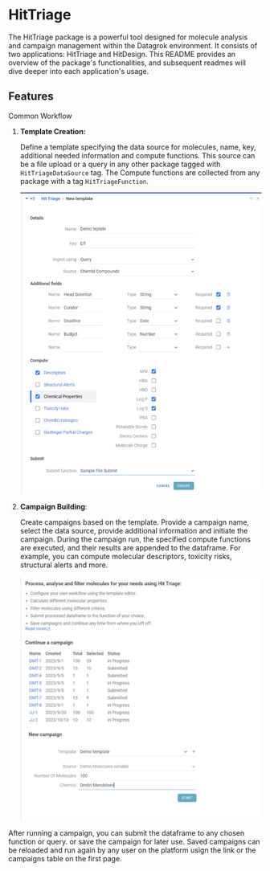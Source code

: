 # HitTriage

The HitTriage package is a powerful tool designed for molecule analysis and campaign management within the Datagrok environment. It consists of two applications: HitTriage and HitDesign. This README provides an overview of the package's functionalities, and subsequent readmes will dive deeper into each application's usage.

## Features

Common Workflow

1. **Template Creation:**

    Define a template specifying the data source for molecules, name, key, additional needed information and compute functions. This source can be a file upload or a query in any other package tagged with `HitTriageDataSource` tag.
    The Compute functions are collected from any package with a tag `HitTriageFunction`.

    ![template](files/images/template.png)

2. **Campaign Building**:

    Create campaigns based on the template.
    Provide a campaign name, select the data source, provide additional information and initiate the campaign.
    During the campaign run, the specified compute functions are executed, and their results are appended to the dataframe. For example, you can compute molecular descriptors, toxicity risks, structural alerts and more.

    ![template](files/images/campaign.png)

After running a campaign, you can submit the dataframe to any chosen function or query. or
save the campaign for later use. Saved campaigns can be reloaded and run again by any user on the platform usign the link or the campaigns table on the first page.

